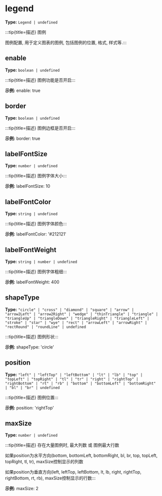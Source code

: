 # legend

**Type:** `Legend | undefined`

:::tip{title=描述}
图例



图例配置, 用于定义图表的图例, 包括图例的位置, 格式, 样式等.:::


 


## enable

**Type:** `boolean | undefined`

:::tip{title=描述}
图例功能是否开启:::


 

**示例:**
enable: true


 

## border

**Type:** `boolean | undefined`

:::tip{title=描述}
图例边框是否开启:::


 

**示例:**
border: true


 

## labelFontSize

**Type:** `number | undefined`

:::tip{title=描述}
图例字体大小:::


 

**示例:**
labelFontSize: 10


 

## labelFontColor

**Type:** `string | undefined`

:::tip{title=描述}
图例字体颜色:::


 

**示例:**
labelFontColor: '#212121'


 

## labelFontWeight

**Type:** `string | number | undefined`

:::tip{title=描述}
图例字体粗细:::


 

**示例:**
labelFontWeight: 400


 

## shapeType

**Type:** `"circle" | "cross" | "diamond" | "square" | "arrow" | "arrow2Left" | "arrow2Right" | "wedge" | "thinTriangle" | "triangle" | "triangleUp" | "triangleDown" | "triangleRight" | "triangleLeft" | "stroke" | "star" | "wye" | "rect" | "arrowLeft" | "arrowRight" | "rectRound" | "roundLine" | undefined`

:::tip{title=描述}
图例形状:::


 

**示例:**
shapeType: 'circle'


 

## position

**Type:** `"left" | "leftTop" | "leftBottom" | "lt" | "lb" | "top" | "topLeft" | "topRight" | "tl" | "tr" | "right" | "rightTop" | "rightBottom" | "rt" | "rb" | "bottom" | "bottomLeft" | "bottomRight" | "bl" | "br" | undefined`

:::tip{title=描述}
图例位置:::


 

**示例:**
position: 'rightTop'


 

## maxSize

**Type:** `number | undefined`

:::tip{title=描述}
存在大量图例时, 最大列数 或 图例最大行数

如果position为水平方向(bottom, bottomLeft, bottomRight, bl, br, top, topLeft, topRight, tl, tr), maxSize控制显示的列数

如果position为垂直方向(left, leftTop, leftBottom, lt, lb, right, rightTop, rightBottom, rt, rb), maxSize控制显示的行数:::


 

**示例:**
maxSize: 2


 


